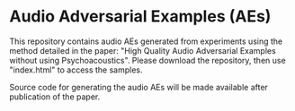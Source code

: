 # Audio Adversarial Examples (AEs)

This repository contains audio AEs generated from experiments using the method detailed in the paper: "High Quality Audio Adversarial Examples without using
Psychoacoustics". Please download the repository, then use "index.html" to access the samples.

Source code for generating the audio AEs will be made available after publication of the paper.
